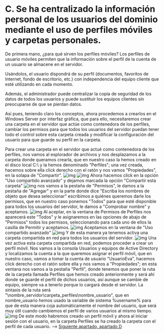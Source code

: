 # C. Se ha centralizado la información personal de los usuarios del dominio mediante el uso de perfiles móviles y carpetas personales.
De primera mano, ¿para qué sirven los perfiles móviles? Los perfiles de usuario móviles permiten que la información sobre el perfil de la cuenta de un usuario se almacene en el servidor.

Usándolos, el usuario dispondrá de su perfil (documentos, favoritos de Internet, fondo de escritorio, etc.) con independencia del equipo cliente que esté utilizando en cada momento.

Además, el administrador puede centralizar la copia de seguridad de los datos de todos los usuarios y puede sustituir los equipos clientes sin preocuparse de que se pierdan datos.

Así pues, teniendo claro los conceptos, ahora procedemos a crearlos en el Windows Server por interfaz gráfica, que para ello, necesitaremos crear una carpeta en el servidor que actúe como contenedora de los perfiles, cambiar los permisos para que todos los usuarios del servidor puedan tener todo el control sobre esta carpeta creada y modificar la configuración del usuario para que guarde su perfil en la carpeta. 

Para crear una carpeta en el servidor que actué como contenedora de los perfiles, nos vamos al explorador de archivos y nos desplazamos a la carpeta donde queramos crearla, que en nuestro caso la hemos creado en el disco local C:\ y la hemos denominado "Perfiles"; una vez creada, hacemos sobre ella click derecho con el ratón y nos vamos "Propiedades", en la solapa de "Compartir".
![img](https://github.com/roareva/ISO-Administracion_de_dominios/blob/master/img/c/0.jpg)
![img](https://github.com/roareva/ISO-Administracion_de_dominios/blob/master/img/c/1.jpg)
Ahora hacemos click en la opción "Uso compartido avanzado" y dejamos marcada la opción "Compartir esta carpeta"
![img](https://github.com/roareva/ISO-Administracion_de_dominios/blob/master/img/c/2.jpg)
nos vamos a la pestaña de "Permisos", le damos a la pestaña de "Agregar" y en la parte donde dice "Escriba los nombres de objeto que desea seleccionar" escribimos a quiénes queremos darle los permisos, que en nuestro caso ponemos "Todos" para que esté disponible para todos los usuarios del servidor, le damos a "Comprobar nombre" y aceptamos.
![img](https://github.com/roareva/ISO-Administracion_de_dominios/blob/master/img/c/3.jpg)
Al aceptar, en la ventana de Permisos de Perfiles nos aparecerá este "Todos" y le asignaremos en las opciones de abajo de "Permisos" todos los permisos, seleccionando para cada uno de ellos la casilla de Permitir y aceptamos.
![img](https://github.com/roareva/ISO-Administracion_de_dominios/blob/master/img/c/4.jpg)
Aceptamos en la ventana de "Uso compartido avanzado"
![img](https://github.com/roareva/ISO-Administracion_de_dominios/blob/master/img/c/5.jpg)
Y de esta manera ya tenemos activa una carpeta compartida en red para todos los usuarios del servidor.
![img](https://github.com/roareva/ISO-Administracion_de_dominios/blob/master/img/c/6.jpg)
Una vez activa esta carpeta compartida en red, podemos proceder a crear un perfil móvil. Nos vamos a la consola Usuarios y equipos de Active Directory y localizamos la cuenta a la que queremos asignar el perfil móvil, que en nuestro caso, vamos a tomar la cuenta de usuario "UsuarioEva", hacemos click derecho con el ratón sobre ella y nos vamos a "Propiedades"; en esta ventana nos vamos a la pestaña "Perfil", donde tenemos que poner la ruta de la carpeta llamada Perfiles que hemos creado anteriormente y será ahí donde se guarde el perfil de dichos usuarios, así aunque se cambie de equipo, siempre va a tenerlo porque lo cargará desde el servidor. La sintaxis de la ruta será "\\nombre_servidor\carpeta_perfiles\nombre_usuario", que en nombre_usuario hemos usado la variable de sistema %username% para que de esta manera coja automáticamente el nombre del usuario, que será muy útil cuando cambiemos el perfil de varios usuarios al mismo tiempo.
![img](https://github.com/roareva/ISO-Administracion_de_dominios/blob/master/img/c/7.jpg)
De este modo habremos creado un perfil móvil y ahora al iniciar sesión con el usuario, en la carpeta Perfiles se ha creado la carpeta con el perfil de cada usuario.
--> [Siguiente apartado, apartado D](https://github.com/roareva/ISO-Administracion_de_dominios/tree/master/admin_dom/d)
